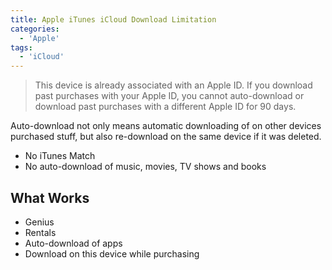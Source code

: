 ```yaml
---
title: Apple iTunes iCloud Download Limitation
categories:
  - 'Apple'
tags:
  - 'iCloud'
---
```

> This device is already associated with an Apple ID. If you download past purchases with your Apple ID, you cannot auto-download or download past purchases with a different Apple ID for 90 days.

Auto-download not only means automatic downloading of on other devices purchased stuff, but also re-download on the same device if it was deleted.

* No iTunes Match
* No auto-download of music, movies, TV shows and books

## What Works

* Genius
* Rentals
* Auto-download of apps
* Download on this device while purchasing
